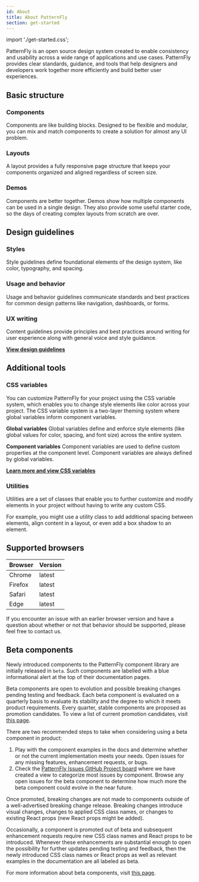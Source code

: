 ```yaml
---
id: About
title: About PatternFly
section: get-started
---
```


import './get-started.css';

PatternFly is an open source design system created to enable consistency and usability across a wide range of applications and use cases. PatternFly provides clear standards, guidance, and tools that help designers and developers work together more efficiently and build better user experiences.

## Basic structure

### Components

Components are like building blocks. Designed to be flexible and modular, you can mix and match components to create a solution for almost any UI problem.

### Layouts

A layout provides a fully responsive page structure that keeps your components organized and aligned regardless of screen size.

### Demos

Components are better together. Demos show how multiple components can be used in a single design. They also provide some useful starter code, so the days of creating complex layouts from scratch are over.

## Design guidelines

### Styles

Style guidelines define foundational elements of the design system, like color, typography, and spacing.

### Usage and behavior

Usage and behavior guidelines communicate standards and best practices for common design patterns like navigation, dashboards, or forms.

### UX writing

Content guidelines provide principles and best practices around writing for user experience along with general voice and style guidance.

[**View design guidelines**](/guidelines/colors) <i className="ws-content-blueArrow fas fa-arrow-right pf-v5-u-mx-sm"></i>

## Additional tools

### CSS variables

You can customize PatternFly for your project using the CSS variable system, which enables you to change style elements like color across your project. The CSS variable system is a two-layer theming system where global variables inform component variables.

**Global variables**
Global variables define and enforce style elements (like global values for color, spacing, and font size) across the entire system.

**Component variables**
Component variables are used to define custom properties at the component level. Component variables are always defined by global variables.

[**Learn more and view CSS variables**](/developer-resources/global-css-variables) <i className="ws-content-blueArrow fas fa-arrow-right pf-v5-u-mx-sm"></i>

### Utilities

Utilities are a set of classes that enable you to further customize and modify elements in your project without having to write any custom CSS.

For example, you might use a utility class to add additional spacing between elements, align content in a layout, or even add a box shadow to an element.

## Supported browsers

| Browser | Version |
| ------- | ------- |
| Chrome  | latest  |
| Firefox | latest  |
| Safari  | latest  |
| Edge    | latest  |

If you encounter an issue with an earlier browser version and have a question about whether or not that behavior should be supported, please feel free to contact us.

<!-- This section is WIP ** we need to wait to see how this content gets included **

Flexibility
PatternFly was built to be flexible and is scoped to work in tandem with other design systems. This means you’re able to use PatternFly components alongside components from systems like Bootstrap, Material.io, or older versions of PatternFly.

For example, our code is written like pf-v5-c-alert
alert
So if you had …
Include an example -->

## Beta components

Newly introduced components to the PatternFly component library are
initially released in `beta`. Such components are labelled with a blue informational alert at the top of their documentation pages.

Beta components are open to evolution and possible breaking changes
pending testing and feedback. Each beta component is evaluated on a quarterly basis to evaluate its stability
and the degree to which it meets product requirements. Every quarter, stable
components are proposed as promotion candidates. To view a list of current promotion candidates, visit
[this page](https://github.com/patternfly/patternfly-org/tree/main/beta-component-promotion).

There are two recommended steps to take when considering using a beta component in product:
1. Play with the component examples in the docs and determine whether or not the current implementation meets your needs. Open issues for any missing features, enhancement requests, or bugs.
2. Check the [PatternFly Issues GitHub Project board](https://github.com/orgs/patternfly/projects/7/views/5) where we have created a view to categorize most issues by component. Browse any open issues for the beta component to determine how much more the beta component could evolve in the near future.

Once promoted, breaking changes are not made to components outside of a well-advertised
breaking change release. Breaking changes introduce visual changes, changes to applied CSS
class names, or changes to existing React props (new React props might be added).

Occasionally, a component is promoted out of beta and subsequent enhancement requests require new CSS class names
and React props to be introduced. Whenever these enhancements are substantial enough to open the possibility
for further updates pending testing and feedback, then the newly introduced CSS class names or React props
as well as relevant examples in the documentation are all labeled as beta.

For more information about beta components, visit [this page](https://github.com/patternfly/patternfly-org/tree/main/beta-component-promotion).
